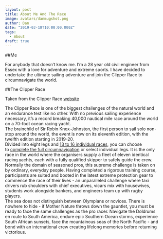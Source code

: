 ```yaml
---
layout: post
title: About Me And The Race
image: avatars/danmugshot.png
author: Dan
date: "2019-03-10T10:00:00.000Z"
tags:
  - About 
draft: true
---
```


##Me

For anybody that doesn’t know me. I’m a 28 year old civil engineer from Essex with a love for adventure and extreme sports. I have decided to undertake the ultimate sailing adventure and join the Clipper Race to circumnavigate the world. 

##The Clipper Race 

Taken from the Clipper Race [website](https://www.clipperroundtheworld.com/about/about-the-race)

The Clipper Race is one of the biggest challenges of the natural world and an endurance test like no other.
With no previous sailing experience necessary, it’s a record breaking 40,000 nautical mile race around the world on a 70-foot ocean racing yacht.  
The brainchild of Sir Robin Knox-Johnston, the first person to sail solo non-stop around the world, the event is now on its eleventh edition, with the twelfth edition starting in 2019-20.  
Divided into eight legs and [13 to 16 individual races](http://clipperroundtheworld.com/race/route-map), you can choose to [complete the full circumnavigation](https://www.clipperroundtheworld.com/race/leg/full-circumnavigation) or select individual legs. It is the only race in the world where the organisers supply a fleet of eleven identical racing yachts, each with a fully qualified skipper to safely guide the crew.  
Normally the domain of seasoned pros, this supreme challenge is taken on by ordinary, everyday people. Having completed a rigorous training course, participants are suited and booted in the latest extreme protection gear to commence the race of their lives - an unparalleled challenge where taxi drivers rub shoulders with chief executives, vicars mix with housewives, students work alongside bankers, and engineers team up with rugby players.  
The sea does not distinguish between Olympians or novices. There is nowhere to hide - if Mother Nature throws down the gauntlet, you must be ready to face the same challenges as the pro racer. Navigate the Doldrums en route to South America, endure epic Southern Ocean storms, experience South African sunsets, face the mountainous seas of the North Pacific - and bond with an international crew creating lifelong memories before returning victorious.



